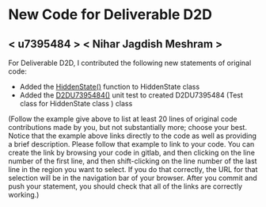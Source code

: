 # New Code for Deliverable D2D

## < u7395484 > < Nihar Jagdish Meshram >

For Deliverable D2D, I contributed the following new statements of original code:

- Added the [HiddenState()](https://gitlab.cecs.anu.edu.au/u6908560/comp1110-ass2/-/blob/master/src/comp1110/ass2/HiddenState.java#L3-175) function to HiddenState class
- Added the [D2DU7395484()](https://gitlab.cecs.anu.edu.au/u6908560/comp1110-ass2/-/blob/master/tests/comp1110/ass2/D2DU7395484.java#L10-67) unit test to created D2DU7395484 (Test class for HiddenState class ) class

(Follow the example give above to list at least 20 lines of original code contributions made by you, but not substantially more; choose your best. Notice that the example above links directly to the code as well as providing a brief description.   Please follow that example to link to your code.  You can create the link by browsing your code in gitlab, and then clicking on the line number of the first line, and then shift-clicking on the line number of the last line in the region you want to select.  If you do that correctly, the URL for that selection will be in the navigation bar of your browser.  After you commit and push your statement, you should check that all of the links are correctly working.)